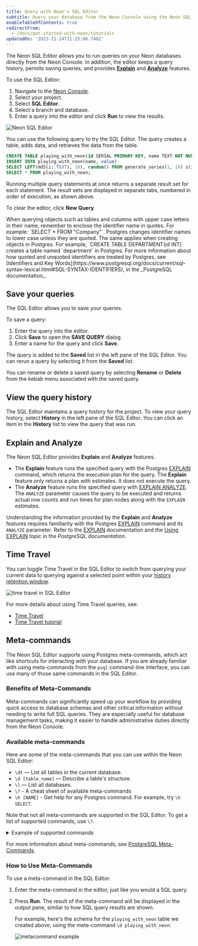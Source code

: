 ```yaml
---
title: Query with Neon's SQL Editor
subtitle: Query your database from the Neon Console using the Neon SQL Editor
enableTableOfContents: true
redirectFrom:
  - /docs/get-started-with-neon/tutorials
updatedOn: '2023-11-24T11:25:06.748Z'
---
```


The Neon SQL Editor allows you to run queries on your Neon databases directly from the Neon Console. In addition, the editor keeps a query history, permits saving queries, and provides [**Explain**](https://www.postgresql.org/docs/current/sql-explain.html) and [**Analyze**](https://www.postgresql.org/docs/current/using-explain.html#USING-EXPLAIN-ANALYZE) features.

<a id="query-via-ui/"></a>

To use the SQL Editor:

1. Navigate to the [Neon Console](https://console.neon.tech/).
2. Select your project.
3. Select **SQL Editor**.
4. Select a branch and database.
5. Enter a query into the editor and click **Run** to view the results.

![Neon SQL Editor](/docs/get-started-with-neon/sql_editor.png)

You can use the following query to try the SQL Editor. The query creates a table, adds data, and retrieves the data from the table.

```sql
CREATE TABLE playing_with_neon(id SERIAL PRIMARY KEY, name TEXT NOT NULL, value REAL);
INSERT INTO playing_with_neon(name, value)
SELECT LEFT(md5(i::TEXT), 10), random() FROM generate_series(1, 10) s(i);
SELECT * FROM playing_with_neon;
```

Running multiple query statements at once returns a separate result set for each statement. The result sets are displayed in separate tabs, numbered in order of execution, as shown above.

To clear the editor, click **New Query**.

<Admonition type="tip">
When querying objects such as tables and columns with upper case letters in their name, remember to enclose the identifier name in quotes. For example: `SELECT * FROM "Company"`. Postgres changes identifier names to lower case unless they are quoted. The same applies when creating objects in Postgres. For example, `CREATE TABLE DEPARTMENT(id INT)` creates a table named `department` in Postgres. For more information about how quoted and unquoted identifiers are treated by Postgres, see [Identifiers and Key Words](https://www.postgresql.org/docs/current/sql-syntax-lexical.html#SQL-SYNTAX-IDENTIFIERS), in the _PostgreSQL documentation_.
</Admonition>

## Save your queries

The SQL Editor allows you to save your queries.

To save a query:

1. Enter the query into the editor.
2. Click **Save** to open the **SAVE QUERY** dialog.
3. Enter a name for the query and click **Save**.

The query is added to the **Saved** list in the left pane of the SQL Editor. You can rerun a query by selecting it from the **Saved** list.

You can rename or delete a saved query by selecting **Rename** or **Delete** from the kebab menu associated with the saved query.

## View the query history

The SQL Editor maintains a query history for the project. To view your query history, select **History** in the left pane of the SQL Editor. You can click an item in the **History** list to view the query that was run.

## Explain and Analyze

The Neon SQL Editor provides **Explain** and **Analyze** features.

- The **Explain** feature runs the specified query with the Postgres [EXPLAIN](https://www.postgresql.org/docs/current/sql-explain.html) command, which returns the execution plan for the query. The **Explain** feature only returns a plan with estimates. It does not execute the query.
- The **Analyze** feature runs the specified query with [EXPLAIN ANALYZE](https://www.postgresql.org/docs/current/using-explain.html#USING-EXPLAIN-ANALYZE). The `ANALYZE` parameter causes the query to be executed and returns actual row counts and run times for plan nodes along with the `EXPLAIN` estimates.

Understanding the information provided by the **Explain** and **Analyze** features requires familiarity with the Postgres [EXPLAIN](https://www.postgresql.org/docs/current/sql-explain.html) command and its `ANALYZE` parameter. Refer to the [EXPLAIN](https://www.postgresql.org/docs/current/sql-explain.html) documentation and the [Using EXPLAIN](https://www.postgresql.org/docs/current/using-explain.html) topic in the _PostgreSQL documentation_.

## Time Travel

You can toggle Time Travel in the SQL Editor to switch from querying your current data to querying against a selected point within your [history retention window](/docs/manage/projects#configure-history-retention).

![time travel in SQL Editor](/docs/get-started-with-neon/time_travel_sql_editor.png "no-border")

For more details about using Time Travel queries, see:
- [Time Travel](/docs/guides/time-travel-assist)
- [Time Travel tutorial](/docs/guides/time-travel-tutorial)

## Meta-commands

The Neon SQL Editor supports using Postgres meta-commands, which act like shortcuts for interacting with your database. If you are already familiar with using meta-commands from the `psql` command-line interface, you can use many of those same commands in the SQL Editor.

### Benefits of Meta-Commands

Meta-commands can significantly speed up your workflow by providing quick access to database schemas and other critical information without needing to write full SQL queries. They are especially useful for database management tasks, making it easier to handle administrative duties directly from the Neon Console.

### Available meta-commands

Here are some of the meta-commands that you can use within the Neon SQL Editor:

- `\dt` — List all tables in the current database.
- `\d [table_name]` — Describe a table's structure.
- `\l` — List all databases.
- `\?` - A cheat sheet of available meta-commands
- `\h [NAME]` - Get help for any Postgres command. For example, try `\h SELECT`.

Note that not all meta-commands are supported in the SQL Editor. To get a list of supported commands, use `\?`.

<details>
<summary>Example of supported commands</summary>
```bash
Informational
  (options: S = show system objects, + = additional detail)
  \d[S+]                 list tables, views, and sequences
  \d[S+]  NAME           describe table, view, sequence, or index
  \da[S]  [PATTERN]      list aggregates
  \dA[+]  [PATTERN]      list access methods
  \dAc[+] [AMPTRN [TYPEPTRN]]  list operator classes
  \dAf[+] [AMPTRN [TYPEPTRN]]  list operator families
  \dAo[+] [AMPTRN [OPFPTRN]]   list operators of operator families
  \dAp[+] [AMPTRN [OPFPTRN]]   list support functions of operator families
  \db[+]  [PATTERN]      list tablespaces
  \dc[S+] [PATTERN]      list conversions
  \dconfig[+] [PATTERN]  list configuration parameters
  \dC[+]  [PATTERN]      list casts
  \dd[S]  [PATTERN]      show object descriptions not displayed elsewhere
  \dD[S+] [PATTERN]      list domains
  \ddp    [PATTERN]      list default privileges
  \dE[S+] [PATTERN]      list foreign tables
  \des[+] [PATTERN]      list foreign servers
  \det[+] [PATTERN]      list foreign tables
  \deu[+] [PATTERN]      list user mappings
  \dew[+] [PATTERN]      list foreign-data wrappers
  \df[anptw][S+] [FUNCPTRN [TYPEPTRN ...]]
                         list [only agg/normal/procedure/trigger/window] functions
  \dF[+]  [PATTERN]      list text search configurations
  \dFd[+] [PATTERN]      list text search dictionaries
  \dFp[+] [PATTERN]      list text search parsers
  \dFt[+] [PATTERN]      list text search templates
  \dg[S+] [PATTERN]      list roles
  \di[S+] [PATTERN]      list indexes
  \dl[+]                 list large objects, same as \lo_list
  \dL[S+] [PATTERN]      list procedural languages
  \dm[S+] [PATTERN]      list materialized views
  \dn[S+] [PATTERN]      list schemas
  \do[S+] [OPPTRN [TYPEPTRN [TYPEPTRN]]]
                         list operators
  \dO[S+] [PATTERN]      list collations
  \dp[S]  [PATTERN]      list table, view, and sequence access privileges
  \dP[itn+] [PATTERN]    list [only index/table] partitioned relations [n=nested]
  \drds [ROLEPTRN [DBPTRN]] list per-database role settings
  \drg[S] [PATTERN]      list role grants
  \dRp[+] [PATTERN]      list replication publications
  \dRs[+] [PATTERN]      list replication subscriptions
  \ds[S+] [PATTERN]      list sequences
  \dt[S+] [PATTERN]      list tables
  \dT[S+] [PATTERN]      list data types
  \du[S+] [PATTERN]      list roles
  \dv[S+] [PATTERN]      list views
  \dx[+]  [PATTERN]      list extensions
  \dX     [PATTERN]      list extended statistics
  \dy[+]  [PATTERN]      list event triggers
  \l[+]   [PATTERN]      list databases
  \lo_list[+]            list large objects
  \sf[+]  FUNCNAME       show a function's definition
  \sv[+]  VIEWNAME       show a view's definition
  \z[S]   [PATTERN]      same as \dp
  ```
</details>

For more information about meta-commands, see [PostgreSQL Meta-Commands](https://www.postgresql.org/docs/current/app-psql.html#APP-PSQL-META-COMMANDS).

### How to Use Meta-Commands

To use a meta-command in the SQL Editor:

1. Enter the meta-command in the editor, just like you would a SQL query.
1. Press **Run**. The result of the meta-command will be displayed in the output pane, similar to how SQL query results are shown.

    For example, here's the schema for the `playing_with_neon` table we created above, using the meta-command `\d playing_with_neon`:

   ![metacommand example](/docs/get-started-with-neon/sql_editor_metacommand.png)

<NeedHelp/>

